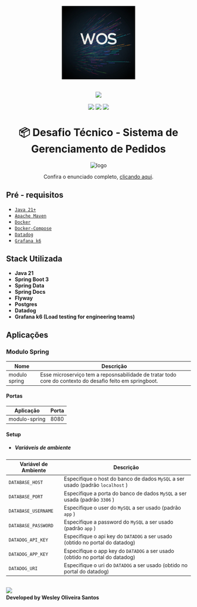 <div align="center" width="100%">
    <img src="../asserts/logo-wos.jpg" alt="logo" width="200" height="auto" />
</div>

<br>

<div align="center">

![](https://img.shields.io/badge/Status-Em%20Desenvolvimento-orange)
</div>

<div align="center">

![](https://img.shields.io/badge/Autor-Wesley%20Oliveira%20Santos-brightgreen)
![](https://img.shields.io/badge/Language-java-brightgreen)
![](https://img.shields.io/badge/Framework-springboot-brightgreen)

</div>

<div align="center">

# 📦 Desafio Técnico - Sistema de Gerenciamento de Pedidos
  <img src="../asserts/picpay-logo.jpg" alt="logo" width="200" height="auto" />

Confira o enunciado completo, [clicando aqui](./problem.md).

</div>

##  Pré - requisitos

- [ `Java 21+` ](https://www.oracle.com/java/technologies/downloads/#java21)
- [ `Apache Maven`](https://maven.apache.org/download.cgi)
- [ `Docker` ](https://www.docker.com/)
- [ `Docker-Compose` ](https://docs.docker.com/compose/install/)
- [ `Datadog` ](https://docs.datadoghq.com/)
- [ `Grafana k6` ](https://grafana.com/docs/k6/latest/set-up/install-k6/)

## Stack Utilizada
- **Java 21**
- **Spring Boot 3**
- **Spring Data**
- **Spring Docs**
- **Flyway**
- **Postgres**
- **Datadog**
- **Grafana k6 (Load testing for engineering teams)**

## Aplicações

### Modulo Spring
| Nome          | Descrição                                                                                                |
|---------------|----------------------------------------------------------------------------------------------------------|
| modulo spring | Esse microserviço tem a reposnsabilidade de tratar todo core do contexto do desafio feito em springboot. |

#### Portas
| Aplicação     | Porta |
|---------------|-------|
| modulo-spring | 8080  |

#### Setup

- ##### Variáveis de ambiente

| Variável de Ambiente  | Descrição                                                                      |
|-----------------------|--------------------------------------------------------------------------------|
| `DATABASE_HOST`       | Especifique o host do banco de dados `MySQL` a ser usado (padrão `localhost` ) |
| `DATABASE_PORT`       | Especifique a porta do banco de dados `MySQL` a ser usada (padrão `3306` )     |
| `DATABASE_USERNAME`   | Especifique o user do `MySQL` a ser usado (padrão `app` )                      |
| `DATABASE_PASSWORD`   | Especifique a password do `MySQL` a ser usado (padrão `app` )                  |
| `DATADOG_API_KEY`     | Especifique o api key do `DATADOG`  a ser usado (obtido no portal do datadog)  |
| `DATADOG_APP_KEY`     | Especifique o app key do `DATADOG`  a ser usado (obtido no portal do datadog)  |
| `DATADOG_URI`         | Especifique o uri do `DATADOG`  a ser usado (obtido no portal do datadog)      |


</br>
<a href="https://www.linkedin.com/in/wesleyosantos91/" target="_blank">
  <img src="https://img.shields.io/badge/LinkedIn-0077B5?style=for-the-badge&logo=linkedin&logoColor=white" target="_blank" />
</a>

</br>
<b>Developed by Wesley Oliveira Santos</b>